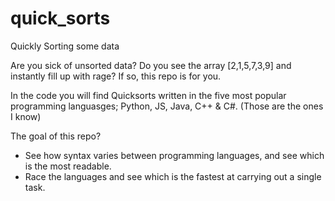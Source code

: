 # quick_sorts
Quickly Sorting some data

Are you sick of unsorted data? Do you see the array [2,1,5,7,3,9] and instantly fill up with rage? If so, this repo is for you.

In the code you will find Quicksorts written in the five most popular programming languasges; Python, JS, Java, C++ & C#. (Those are the ones I know)

The goal of this repo?

- See how syntax varies between programming languages, and see which is the most readable.
- Race the languages and see which is the fastest at carrying out a single task.
